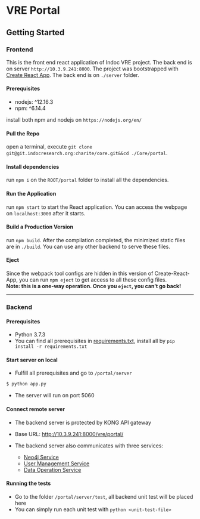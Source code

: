 # VRE Portal

## Getting Started

### Frontend

This is the front end react application of Indoc VRE project. The back end is on server `http://10.3.9.241:8000`. The project was bootstrapped with [Create React App](https://github.com/facebook/create-react-app). The back end is on `./server` folder.

#### Prerequisites

+ nodejs: ^12.16.3
+ npm: ^6.14.4

install both npm and nodejs on `https://nodejs.org/en/`

#### Pull the Repo

open a terminal, execute `git clone git@git.indocresearch.org:charite/core.git&&cd ./Core/portal`.

#### Install dependencies

run `npm i` on the `ROOT/portal` folder to install all the dependencies.

#### Run the Application

run `npm start` to start the React application. You can access the webpage on `localhost:3000` after it starts.

#### Build a Production Version

run `npm build`. After the compilation completed, the minimized static files are in `./build`. You can use any other backend to serve these files.

#### Eject

Since the webpack tool configs are hidden in this version of Create-React-App, you can run `npm eject` to get access to all these config files.  
**Note: this is a one-way operation. Once you `eject`, you can’t go back!**


***

### Backend

#### Prerequisites

- Python 3.7.3
- You can find all prerequisites in  [requirements.txt](https://us04web.zoom.us/j/79599480191?pwd=T2JGZ25uQmVoZklhWHRrRzhCVVVzdz09), install all by `pip install -r requirements.txt`



####  Start server on local

- Fulfill all prerequisites and go to `/portal/server`

```bash
$ python app.py
```

- The server will run on port 5060



#### Connect remote server

- The backend server is protected by KONG API gateway
- Base URL: http://10.3.9.241:8000/vre/portal/

- The backend server also communicates with three services:
  - [Neo4j Service](https://git.indocresearch.org/platform/dataset_neo4j)
  - [User Management Service](https://git.indocresearch.org/platform/service_user_management)
  - [Data Operation Service](https://git.indocresearch.org/platform/service_data_operation)



#### Running the tests

- Go to the folder `/portal/server/test`, all backend unit test will be placed here
- You can simply run each unit test with `python <unit-test-file>`








